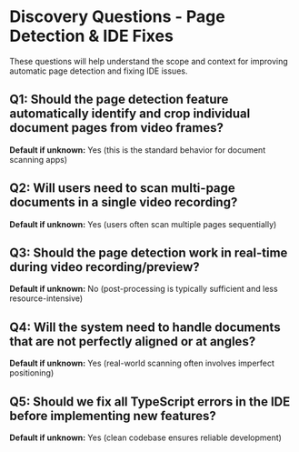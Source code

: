 # Discovery Questions - Page Detection & IDE Fixes

These questions will help understand the scope and context for improving automatic page detection and fixing IDE issues.

## Q1: Should the page detection feature automatically identify and crop individual document pages from video frames?
**Default if unknown:** Yes (this is the standard behavior for document scanning apps)

## Q2: Will users need to scan multi-page documents in a single video recording?
**Default if unknown:** Yes (users often scan multiple pages sequentially)

## Q3: Should the page detection work in real-time during video recording/preview?
**Default if unknown:** No (post-processing is typically sufficient and less resource-intensive)

## Q4: Will the system need to handle documents that are not perfectly aligned or at angles?
**Default if unknown:** Yes (real-world scanning often involves imperfect positioning)

## Q5: Should we fix all TypeScript errors in the IDE before implementing new features?
**Default if unknown:** Yes (clean codebase ensures reliable development)